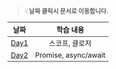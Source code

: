 > 💡**날짜 클릭시 문서로 이동합니다.**

|           날짜           |        학습 내용         |
|:----------------------:|:--------------------:|
| [Day1](day1/README.md) |       스코프, 클로저       |
| [Day2](day2/README.md) | Promise, async/await |
